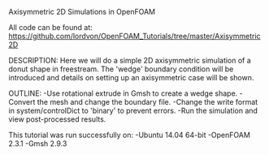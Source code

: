 Axisymmetric 2D Simulations in OpenFOAM

All code can be found at: https://github.com/lordvon/OpenFOAM_Tutorials/tree/master/Axisymmetric2D

DESCRIPTION:
Here we will do a simple 2D axisymmetric simulation of a donut shape in freestream. The 'wedge' boundary condition will be introduced and details on setting up an axisymmetric case will be shown.

OUTLINE:
-Use rotational extrude in Gmsh to create a wedge shape.
-Convert the mesh and change the boundary file.
-Change the write format in system/controlDict to 'binary' to prevent errors.
-Run the simulation and view post-processed results.

This tutorial was run successfully on:
-Ubuntu 14.04 64-bit
-OpenFOAM 2.3.1
-Gmsh 2.9.3